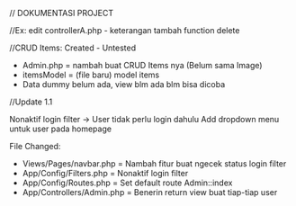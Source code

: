 // DOKUMENTASI PROJECT

//Ex: edit controllerA.php - keterangan tambah function delete

//CRUD Items: Created - Untested

- Admin.php = nambah buat CRUD Items nya (Belum sama Image)
- itemsModel = (file baru) model items
- Data dummy belum ada, view blm ada blm bisa dicoba

//Update 1.1 

Nonaktif login filter -> User tidak perlu login dahulu
Add dropdown menu untuk user pada homepage

File Changed:

- Views/Pages/navbar.php = Nambah fitur buat ngecek status login filter
- App/Config/Filters.php = Nonaktif login filter 
- App/Config/Routes.php = Set default route Admin::index
- App/Controllers/Admin.php = Benerin return view buat tiap-tiap user
